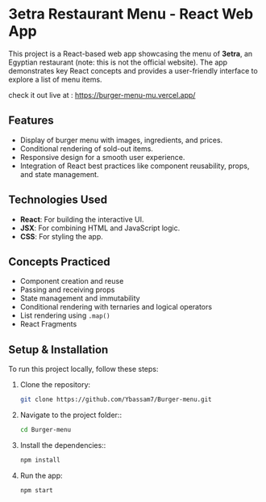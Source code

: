 # 3etra Restaurant Menu - React Web App

This project is a React-based web app showcasing the menu of **3etra**, an Egyptian restaurant (note: this is not the official website). The app demonstrates key React concepts and provides a user-friendly interface to explore a list of menu items.

check it out live at : https://burger-menu-mu.vercel.app/

## Features

- Display of burger menu with images, ingredients, and prices.
- Conditional rendering of sold-out items.
- Responsive design for a smooth user experience.
- Integration of React best practices like component reusability, props, and state management.

## Technologies Used

- **React**: For building the interactive UI.
- **JSX**: For combining HTML and JavaScript logic.
- **CSS**: For styling the app.

## Concepts Practiced

- Component creation and reuse
- Passing and receiving props
- State management and immutability
- Conditional rendering with ternaries and logical operators
- List rendering using `.map()`
- React Fragments

## Setup & Installation

To run this project locally, follow these steps:

1. Clone the repository:
   ```bash
   git clone https://github.com/Ybassam7/Burger-menu.git

2. Navigate to the project folder::
   ```bash
   cd Burger-menu

3. Install the dependencies::
   ```bash
   npm install

4. Run the app:
   ```bash
   npm start
